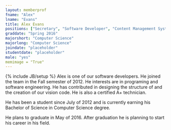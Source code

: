 ```yaml
---
layout: memberprof
fname: "Alex"
lname: "Evans"
title: Alex Evans
positions: ["Secretary", "Software Developer", "Content Management System Researcher"]
graddate: "Spring 2016" 
majorshort: "Computer Science"
majorlong: "Computer Science"
joindate: "placeholder"
studentdate: "placeholder" 
male: "yes"
memimage = "True"
---
```

{% include JB/setup %}
Alex is one of our software developers. He joined the team in the Fall semester of 2012. He interests are in programing and software engineering. He has contributed in designing the structure of and the creation of our vision code. He is also a certified A+ technician.

He has been a student since July of 2012 and is currently earning his Bachelor of Science in Computer Science degree.

He plans to graduate in May of 2016. After graduation he is planning to start his career in his field.
